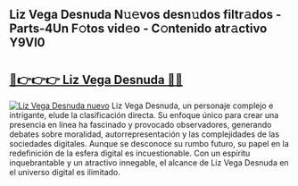 ## Liz Vega Desnuda N𝚞𝚎vos desn𝚞dos filtr𝚊dos - Parts-4Un F𝚘tos vid𝚎o - C𝚘ntenido atr𝚊ctivo Y9Vl0

# <h2><a href="http://mbdwlgj.tromn.icu/?c=Liz+Vega+Desnuda">🔗👉👉👉 Liz Vega Desnuda 🔗🔗</a></h2>

[![Liz Vega Desnuda nuevo](https://i.imgur.com/pEAQMta.gif)](http://mbdwlgj.tromn.icu/?c=Liz+Vega+Desnuda)
Liz Vega Desnuda, un personaje complejo e intrigante, elude la clasificación directa. Su enfoque único para crear una presencia en línea ha fascinado y provocado observadores, generando debates sobre moralidad, autorrepresentación y las complejidades de las sociedades digitales. Aunque se desconoce su rumbo futuro, su papel en la redefinición de la esfera digital es incuestionable. Con un espíritu inquebrantable y un atractivo innegable, el alcance de Liz Vega Desnuda en el universo digital es ilimitado.
